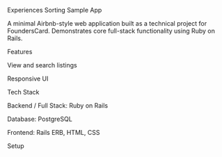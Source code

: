 Experiences Sorting Sample App

A minimal Airbnb-style web application built as a technical project for FoundersCard. Demonstrates core full-stack functionality using Ruby on Rails.

Features

View and search listings

Responsive UI

Tech Stack

Backend / Full Stack: Ruby on Rails

Database: PostgreSQL

Frontend: Rails ERB, HTML, CSS

Setup
